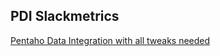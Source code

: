 ## PDI Slackmetrics

[Pentaho Data Integration with all tweaks needed](http://onca.se/pdislackmetrics)
